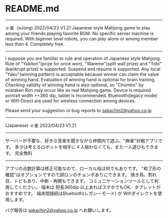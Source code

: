﻿# README.md 
*************************************************************************
ｅ雀（eJong)           2022/04/23  V1.21
Japanese style Mahjong game to play among your friends playing favorite BGM.
No specific server machine is required.
With biginner level robots, you can play alone or among member less than 4.
Completely free.
*****
I suppose you are familiar to rule and operation of Japanese style Mahjong.
Rule of "Yakitori"(prize for once won), "Wareme"(split wall prize)  and "Tobi"(bankrupt prize) is supported.
Suspend and resume is supported.
Any local "Yaku"(winning pattern) is acceptable
 because winner can claim the value of winning hand.
Evaluation of winning hand is optional for brain training.
Checking validity of winning hand is also optional,
so "Chombo" by mistaken Ron may occur like as real Mahjong game.
Device is required portrait width >=360 dip, tablet is recommended.
Bluetooth(legacy mode) or Wifi-Direct are used for wireless connection among devices.

Please send your suggestion or bug reports to sakachin2@yahoo.co.jp

*************************************************************************
(Japanese)
ｅ雀                  2022/04/23  V1.21
***** 
サーバーが不要な、好きな音楽を聞きながら仲間内で遊ぶ、"麻雀"対戦アプリです。
多少は考えるロボットを相手に４人揃わなくても、また一人遊びもできます。
完全無料
*****
アプリの点数計算は修正可能なので、ローカル役は何でもありです。
"和了形の確認"はオプションですので誤ロンのチョンボありにできます。
焼き鳥、割れ目、トビもあり、中断・再開もできます。
コミュニケーションツールとして利用してください。
端末は 短長360dip 以上あればスマホでもOK、タブレットがおすすめです。
端末間接続はBluetooth(レガシーモード) か Wifiダイレクトを使用します。

バグ報告は sakachin2@yahoo.co.jp へお願いします。

